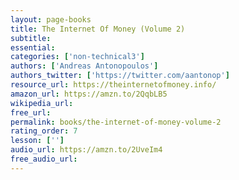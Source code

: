 ```yaml
---
layout: page-books
title: The Internet Of Money (Volume 2)
subtitle: 
essential: 
categories: ['non-technical3']
authors: ['Andreas Antonopoulos']
authors_twitter: ['https://twitter.com/aantonop']
resource_url: https://theinternetofmoney.info/
amazon_url: https://amzn.to/2QqbLB5
wikipedia_url: 
free_url: 
permalink: books/the-internet-of-money-volume-2
rating_order: 7
lesson: ['']
audio_url: https://amzn.to/2UveIm4
free_audio_url: 
---
```

